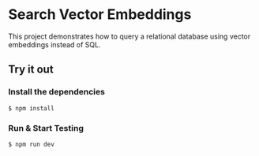 # Search Vector Embeddings

This project demonstrates how to query a relational database using vector embeddings instead of SQL.

## Try it out

### Install the dependencies

    $ npm install

### Run & Start Testing

    $ npm run dev
